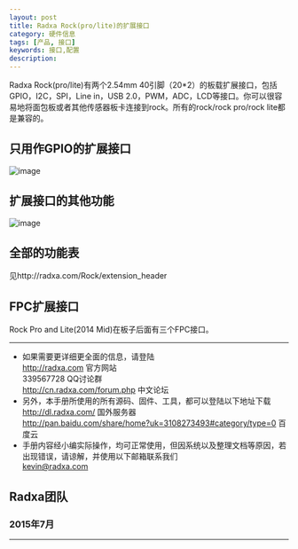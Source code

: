 ```yaml
---
layout: post
title: Radxa Rock(pro/lite)的扩展接口
category: 硬件信息
tags: [产品, 接口]
keywords: 接口,配置
description: 
---
```


Radxa Rock(pro/lite)有两个2.54mm 40引脚（20*2）的板载扩展接口，包括GPIO，I2C，SPI，Line in，USB 2.0，PWM，ADC，LCD等接口。你可以很容易地将面包板或者其他传感器板卡连接到rock。所有的rock/rock pro/rock lite都是兼容的。

## 只用作GPIO的扩展接口

![image](http://radxa.com/mw/images/8/87/Extension_header_funca.png)

## 扩展接口的其他功能

![image](http://radxa.com/mw/images/f/fb/Extension_header_funcb.png)

## 全部的功能表

见http://radxa.com/Rock/extension_header

## FPC扩展接口 

Rock Pro and Lite(2014 Mid)在板子后面有三个FPC接口。



 

--------------------------------------------------------------------
* 如果需要更详细更全面的信息，请登陆  
	http://radxa.com  						官方网站  
	339567728         						QQ讨论群  
	http://cn.radxa.com/forum.php					中文论坛  
* 另外，本手册所使用的所有源码、固件、工具，都可以登陆以下地址下载  
	http://dl.radxa.com/                             	      国外服务器  
	http://pan.baidu.com/share/home?uk=3108273493#category/type=0	 百度云  
* 手册内容经小编实际操作，均可正常使用，但因系统以及整理文档等原因，若出现错误，请谅解，并使用以下邮箱联系我们  
	kevin@radxa.com  

## Radxa团队  

### 2015年7月  
--------------------------------------------------------------------


